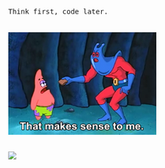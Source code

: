 <samp>Think first, code later.</samp>
<br>
<br>
<br>
<img src="./patrick" width="300px"/>
<br>
<br>

![](https://komarev.com/ghpvc/?username=sayapakailinuxpak&color=1f6feb&style=for-the-badge)
